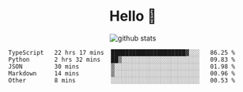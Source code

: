 <h1 align="center">Hello 👋 </h3>

<p align="center">
  <img src="https://github-readme-stats.vercel.app/api?username=syeehyn&hide=stars,prs,issues,contribs&count_private=true&hide_title=true" alt="github stats" />
</p>

<!--START_SECTION:waka-->
```text
TypeScript   22 hrs 17 mins  █████████████████████▓░░░   86.25 % 
Python       2 hrs 32 mins   ██▒░░░░░░░░░░░░░░░░░░░░░░   09.83 % 
JSON         30 mins         ▒░░░░░░░░░░░░░░░░░░░░░░░░   01.98 % 
Markdown     14 mins         ▒░░░░░░░░░░░░░░░░░░░░░░░░   00.96 % 
Other        8 mins          ░░░░░░░░░░░░░░░░░░░░░░░░░   00.53 % 
```
<!--END_SECTION:waka-->
